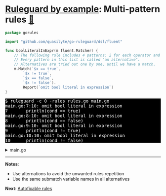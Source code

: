# [Ruleguard by example](https://go-ruleguard.github.io/by-example/): Multi-pattern rules [:pencil:](https://github.com/go-ruleguard/go-ruleguard.github.io/blob/master/by-example/multi-pattern-rules.md)

```go
package gorules

import "github.com/quasilyte/go-ruleguard/dsl/fluent"

func boolLiteralInExpr(m fluent.Matcher) {
	// The following rule includes 4 patterns: 2 for each operator and bool value.
	// Every pattern in this list is called "an alternative".
	// Alternatives are tried out one by one, until we have a match.
	m.Match(`$x == true`,
		`$x != true`,
		`$x == false`,
		`$x != false`).
		Report(`omit bool literal in expression`)
}
```

<pre style="color: white; background-color: black">
$ ruleguard -c 0 -rules rules.go main.go
main.go:7:10: omit bool literal in expression
7		println(cond == true)
main.go:8:10: omit bool literal in expression
8		println(cond == false)
main.go:9:10: omit bool literal in expression
9		println(cond != true)
main.go:10:10: omit bool literal in expression
10		println(cond != false)
</pre>

<details><summary>main.go</summary>

```go
package main

func main() {
	var cond bool
	var boolVar bool

	println(cond == true)
	println(cond == false)
	println(cond != true)
	println(cond != false)

	// No warnings for these:
	println(cond == boolVar)
	println(cond == boolVar)
	println(cond != boolVar)
	println(cond != boolVar)
}
```

</details>

<hr>

**Notes**:

* Use alternations to avoid the unwanted rules repetition
* Use the same submatch variable names in all alternatives

**Next**: [Autofixable rules](autofixable-rules)
